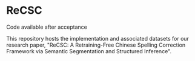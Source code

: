 # ReCSC 

Code available after acceptance

This repository hosts the implementation and associated datasets for our research paper, "ReCSC: A Retraining-Free Chinese Spelling Correction Framework via Semantic Segmentation and Structured Inference".
